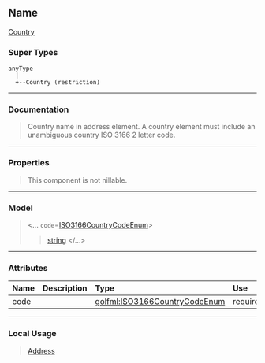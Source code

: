 ## Name ##

[Country](CCountry.md)
### Super Types ###
```
anyType
  |
  +--Country (restriction)
```


---


### Documentation ###


> Country name in address element.
> A country element must include an unambiguous country ISO 3166 2 letter code.


---



### Properties ###

> This component is not nillable.

---


### Model ###

> <...  `code`=[ISO3166CountryCodeEnum](SISO3166CountryCodeEnum.md)>
> > [string](Sstring.md)
> > </...>

---


### Attributes ###

| **Name** | **Description** | **Type** | **Use** | **Default** | **Fixed** | **Form** |
|:---------|:----------------|:---------|:--------|:------------|:----------|:---------|
| code     |                 | [golfml:ISO3166CountryCodeEnum](SISO3166CountryCodeEnum.md) | required |             |           | unqualified |


---


### Local Usage ###

> [Address](CAddress.md)